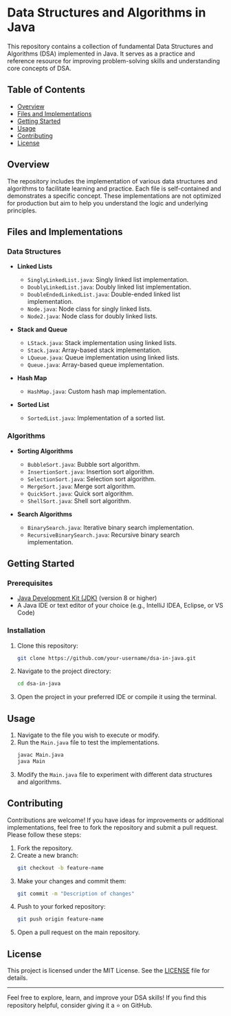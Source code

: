# Data Structures and Algorithms in Java

This repository contains a collection of fundamental Data Structures and Algorithms (DSA) implemented in Java. It serves as a practice and reference resource for improving problem-solving skills and understanding core concepts of DSA.

## Table of Contents

- [Overview](#overview)
- [Files and Implementations](#files-and-implementations)
- [Getting Started](#getting-started)
- [Usage](#usage)
- [Contributing](#contributing)
- [License](#license)

## Overview

The repository includes the implementation of various data structures and algorithms to facilitate learning and practice. Each file is self-contained and demonstrates a specific concept. These implementations are not optimized for production but aim to help you understand the logic and underlying principles.

## Files and Implementations

### Data Structures

- **Linked Lists**
  - `SinglyLinkedList.java`: Singly linked list implementation.
  - `DoublyLinkedList.java`: Doubly linked list implementation.
  - `DoubleEndedLinkedList.java`: Double-ended linked list implementation.
  - `Node.java`: Node class for singly linked lists.
  - `Node2.java`: Node class for doubly linked lists.

- **Stack and Queue**
  - `LStack.java`: Stack implementation using linked lists.
  - `Stack.java`: Array-based stack implementation.
  - `LQueue.java`: Queue implementation using linked lists.
  - `Queue.java`: Array-based queue implementation.

- **Hash Map**
  - `HashMap.java`: Custom hash map implementation.

- **Sorted List**
  - `SortedList.java`: Implementation of a sorted list.

### Algorithms

- **Sorting Algorithms**
  - `BubbleSort.java`: Bubble sort algorithm.
  - `InsertionSort.java`: Insertion sort algorithm.
  - `SelectionSort.java`: Selection sort algorithm.
  - `MergeSort.java`: Merge sort algorithm.
  - `QuickSort.java`: Quick sort algorithm.
  - `ShellSort.java`: Shell sort algorithm.

- **Search Algorithms**
  - `BinarySearch.java`: Iterative binary search implementation.
  - `RecursiveBinarySearch.java`: Recursive binary search implementation.

## Getting Started

### Prerequisites

- [Java Development Kit (JDK)](https://www.oracle.com/java/technologies/javase-downloads.html) (version 8 or higher)
- A Java IDE or text editor of your choice (e.g., IntelliJ IDEA, Eclipse, or VS Code)

### Installation

1. Clone this repository:
   ```bash
   git clone https://github.com/your-username/dsa-in-java.git
   ```
2. Navigate to the project directory:
   ```bash
   cd dsa-in-java
   ```
3. Open the project in your preferred IDE or compile it using the terminal.

## Usage

1. Navigate to the file you wish to execute or modify.
2. Run the `Main.java` file to test the implementations.
   ```bash
   javac Main.java
   java Main
   ```
3. Modify the `Main.java` file to experiment with different data structures and algorithms.

## Contributing

Contributions are welcome! If you have ideas for improvements or additional implementations, feel free to fork the repository and submit a pull request. Please follow these steps:

1. Fork the repository.
2. Create a new branch:
   ```bash
   git checkout -b feature-name
   ```
3. Make your changes and commit them:
   ```bash
   git commit -m "Description of changes"
   ```
4. Push to your forked repository:
   ```bash
   git push origin feature-name
   ```
5. Open a pull request on the main repository.

## License

This project is licensed under the MIT License. See the [LICENSE](LICENSE) file for details.

---

Feel free to explore, learn, and improve your DSA skills! If you find this repository helpful, consider giving it a ⭐ on GitHub.
